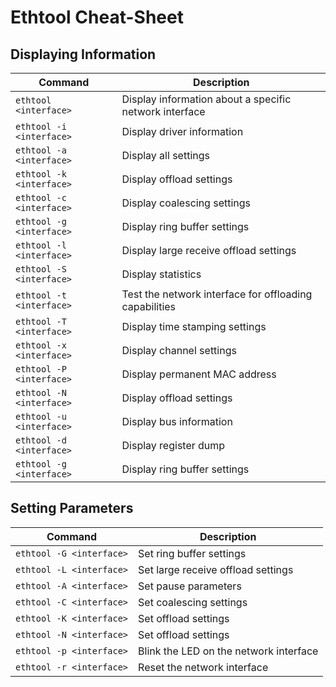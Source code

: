 # Ethtool Cheat-Sheet

## Displaying Information

| Command                  | Description                                            |
| ------------------------ | ------------------------------------------------------ |
| `ethtool <interface>`    | Display information about a specific network interface |
| `ethtool -i <interface>` | Display driver information                             |
| `ethtool -a <interface>` | Display all settings                                   |
| `ethtool -k <interface>` | Display offload settings                               |
| `ethtool -c <interface>` | Display coalescing settings                            |
| `ethtool -g <interface>` | Display ring buffer settings                           |
| `ethtool -l <interface>` | Display large receive offload settings                 |
| `ethtool -S <interface>` | Display statistics                                     |
| `ethtool -t <interface>` | Test the network interface for offloading capabilities |
| `ethtool -T <interface>` | Display time stamping settings                         |
| `ethtool -x <interface>` | Display channel settings                               |
| `ethtool -P <interface>` | Display permanent MAC address                          |
| `ethtool -N <interface>` | Display offload settings                               |
| `ethtool -u <interface>` | Display bus information                                |
| `ethtool -d <interface>` | Display register dump                                  |
| `ethtool -g <interface>` | Display ring buffer settings                           |

## Setting Parameters

| Command                  | Description                            |
| ------------------------ | -------------------------------------- |
| `ethtool -G <interface>` | Set ring buffer settings               |
| `ethtool -L <interface>` | Set large receive offload settings     |
| `ethtool -A <interface>` | Set pause parameters                   |
| `ethtool -C <interface>` | Set coalescing settings                |
| `ethtool -K <interface>` | Set offload settings                   |
| `ethtool -N <interface>` | Set offload settings                   |
| `ethtool -p <interface>` | Blink the LED on the network interface |
| `ethtool -r <interface>` | Reset the network interface            |
